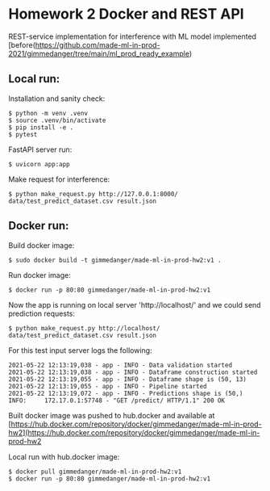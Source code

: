 # Homework 2 Docker and REST API

REST-service implementation for interference with ML model implemented [before(https://github.com/made-ml-in-prod-2021/gimmedanger/tree/main/ml_prod_ready_example)

## Local run:

Installation and sanity check:
~~~
$ python -m venv .venv
$ source .venv/bin/activate
$ pip install -e .
$ pytest
~~~

FastAPI server run:
~~~
$ uvicorn app:app
~~~

Make request for interference:
~~~
$ python make_request.py http://127.0.0.1:8000/ data/test_predict_dataset.csv result.json
~~~

## Docker run:

Build docker image:
~~~
$ sudo docker build -t gimmedanger/made-ml-in-prod-hw2:v1 .
~~~

Run docker image:
~~~
$ docker run -p 80:80 gimmedanger/made-ml-in-prod-hw2:v1
~~~

Now the app is running on local server 'http://localhost/' and we could send prediction requests:
~~~
$ python make_request.py http://localhost/ data/test_predict_dataset.csv result.json
~~~

For this test input server logs the following:
~~~
2021-05-22 12:13:19,038 - app - INFO - Data validation started
2021-05-22 12:13:19,038 - app - INFO - Dataframe construction started
2021-05-22 12:13:19,055 - app - INFO - Dataframe shape is (50, 13)
2021-05-22 12:13:19,055 - app - INFO - Pipeline started
2021-05-22 12:13:19,072 - app - INFO - Predictions shape is (50,)
INFO:     172.17.0.1:57748 - "GET /predict/ HTTP/1.1" 200 OK
~~~

Built docker image was pushed to hub.docker and available at [https://hub.docker.com/repository/docker/gimmedanger/made-ml-in-prod-hw2](https://hub.docker.com/repository/docker/gimmedanger/made-ml-in-prod-hw2

Local run with hub.docker image:
~~~
$ docker pull gimmedanger/made-ml-in-prod-hw2:v1
$ docker run -p 80:80 gimmedanger/made-ml-in-prod-hw2:v1
~~~